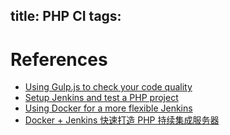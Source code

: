 title: PHP CI
tags:
---

# References
- [Using Gulp.js to check your code quality](http://marcofranssen.nl/using-gulp-js-to-check-your-code-quality/)
- [Setup Jenkins and test a PHP project](http://alexbilbie.com/2015/04/setting-up-jenkins/)
- [Using Docker for a more flexible Jenkins](https://ig.nore.me/2015/09/using-docker-for-a-more-flexible-jenkins/)
- [Docker + Jenkins 快速打造 PHP 持续集成服务器](https://phphub.org/topics/1416)
